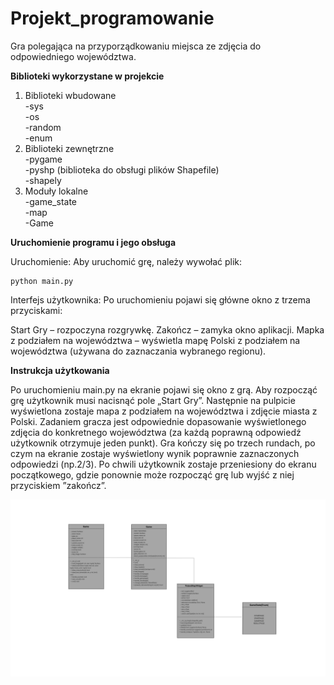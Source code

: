 # Projekt_programowanie
Gra polegająca na przyporządkowaniu miejsca ze zdjęcia do odpowiedniego województwa.

**Biblioteki wykorzystane w projekcie**  

1) Biblioteki wbudowane  
-sys  
-os  
-random  
-enum  
2) Biblioteki zewnętrzne  
-pygame  
-pyshp (biblioteka do obsługi plików Shapefile)  
-shapely  
3) Moduły lokalne  
-game_state  
-map  
-Game  

**Uruchomienie programu i jego obsługa** 

Uruchomienie: 
 Aby uruchomić grę, należy wywołać plik: 

	python main.py 

Interfejs użytkownika: 
Po uruchomieniu pojawi się główne okno z trzema przyciskami: 

Start Gry – rozpoczyna rozgrywkę. 
Zakończ – zamyka okno aplikacji. 
Mapka z podziałem na województwa – wyświetla mapę Polski z podziałem na województwa (używana do zaznaczania wybranego regionu). 

**Instrukcja użytkowania**  

Po uruchomieniu main.py na ekranie pojawi się okno z grą. Aby rozpocząć grę użytkownik musi nacisnąć pole „Start Gry”. Następnie na pulpicie wyświetlona zostaje mapa z podziałem na województwa i zdjęcie miasta z Polski.  Zadaniem gracza jest odpowiednie dopasowanie wyświetlonego zdjęcia do konkretnego województwa (za każdą poprawną odpowiedź użytkownik otrzymuje jeden punkt).  Gra kończy się po trzech rundach, po czym na ekranie zostaje wyświetlony wynik poprawnie zaznaczonych odpowiedzi (np.2/3). Po chwili użytkownik zostaje przeniesiony do ekranu początkowego, gdzie ponownie może rozpocząć grę lub wyjść z niej przyciskiem ”zakończ”. 






![Diagram UML](Game.png)